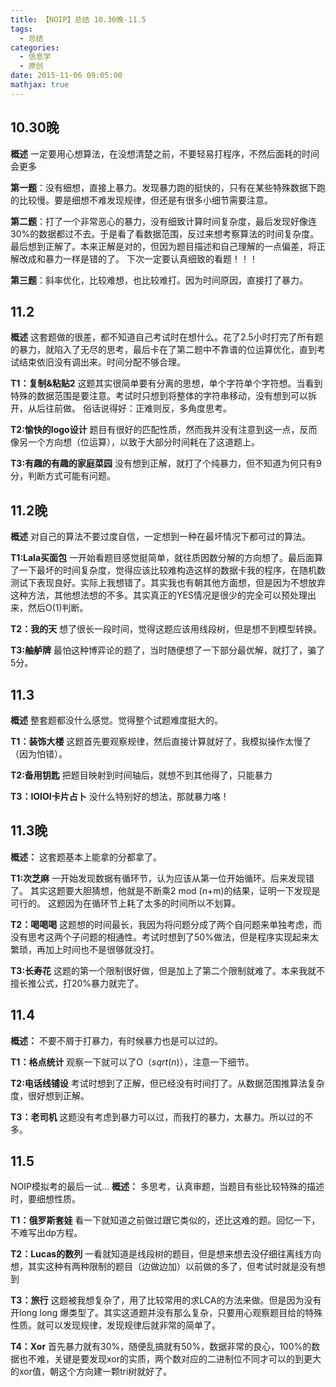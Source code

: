 ```yaml
---
title: 【NOIP】总结 10.30晚-11.5
tags:
  - 总结
categories:
  - 信息学
  - 原创
date: 2015-11-06 09:05:00
mathjax: true
---
```

**10.30晚**
--
**概述**
一定要用心想算法，在没想清楚之前，不要轻易打程序，不然后面耗的时间会更多

**第一题**：没有细想，直接上暴力。发现暴力跑的挺快的，只有在某些特殊数据下跑的比较慢。要是细想不难发现规律，但还是有很多小细节需要注意。

**第二题**：打了一个非常恶心的暴力，没有细致计算时间复杂度，最后发现好像连30%的数据都过不去。于是看了看数据范围，反过来想考察算法的时间复杂度。最后想到正解了。本来正解是对的，但因为题目描述和自己理解的一点偏差，将正解改成和暴力一样是错的了。
下次一定要认真细致的看题！！！

**第三题**：斜率优化，比较难想，也比较难打。因为时间原因，直接打了暴力。

**11.2**
--
**概述**
这套题做的很差，都不知道自己考试时在想什么。花了2.5小时打完了所有题的暴力，就陷入了无尽的思考，最后卡在了第二题中不靠谱的位运算优化，直到考试结束依旧没有调出来。时间分配不够合理。

**T1：复制&粘贴2** 
这题其实很简单要有分离的思想，单个字符单个字符想。当看到特殊的数据范围是要注意。考试时只想到将整体的字符串移动，没有想到可以拆开，从后往前做。
俗话说得好：正难则反，多角度思考。

**T2:愉快的logo设计**
题目有很好的匹配性质，然而我并没有注意到这一点，反而像另一个方向想（位运算），以致于大部分时间耗在了这道题上。

**T3:有趣的有趣的家庭菜园**
没有想到正解，就打了个纯暴力，但不知道为何只有9分，判断方式可能有问题。

**11.2晚**
--
**概述**
对自己的算法不要过度自信，一定想到一种在最坏情况下都可过的算法。

**T1:Lala买面包** 
一开始看题目感觉挺简单，就往质因数分解的方向想了。最后面算了一下最坏的时间复杂度，觉得应该比较难构造这样的数据卡我的程序，在随机数测试下表现良好。实际上我想错了。其实我也有朝其他方面想，但是因为不想放弃这种方法，其他想法想的不多。其实真正的YES情况是很少的完全可以预处理出来，然后O(1)判断。

**T2：我的天** 
想了很长一段时间，觉得这题应该用线段树，但是想不到模型转换。

**T3:舳舻牌** 
最怕这种博弈论的题了，当时随便想了一下部分最优解，就打了，骗了5分。


**11.3**
--
**概述**
整套题都没什么感觉。觉得整个试题难度挺大的。

**T1：装饰大楼**
这题首先要观察规律，然后直接计算就好了，我模拟操作太慢了（因为怕错）。

**T2:备用钥匙** 
把题目映射到时间轴后，就想不到其他得了，只能暴力

**T3：IOIOI卡片占卜** 
没什么特别好的想法，那就暴力咯！


**11.3晚**
--
**概述：**
这套题基本上能拿的分都拿了。

**T1:次芝麻** 
一开始发现数据有循环节，认为应该从第一位开始循环。后来发现错了。
其实这题要大胆猜想，他就是不断乘2 mod (n+m)的结果，证明一下发现是可行的。
这题因为在循环节上耗了太多的时间所以不划算。

**T2：喝喝喝** 
这题想的时间最长，我因为将问题分成了两个自问题来单独考虑，而没有思考这两个子问题的相通性。考试时想到了50%做法，但是程序实现起来太繁琐，再加上时间也不是很够就没打。

**T3:长寿花** 
这题的第一个限制很好做，但是加上了第二个限制就难了。本来我就不擅长推公式，打20%暴力就完了。


**11.4**
--
**概述：**
不要不屑于打暴力，有时候暴力也是可以过的。

**T1：格点统计** 
观察一下就可以了O（$sqrt(n)$），注意一下细节。

**T2:电话线铺设** 
考试时想到了正解，但已经没有时间打了。从数据范围推算法复杂度，很好想到正解。

**T3：老司机**
这题没有考虑到暴力可以过，而我打的暴力，太暴力。所以过的不多。

**11.5**
--
NOIP模拟考的最后一试...
**概述：**
多思考，认真审题，当题目有些比较特殊的描述时，要细想性质。

**T1：俄罗斯套娃** 
看一下就知道之前做过跟它类似的，还比这难的题。回忆一下，不难写出dp方程。

**T2：Lucas的数列** 
一看就知道是线段树的题目，但是想来想去没仔细往离线方向想，其实这种有两种限制的题目（边做边加）以前做的多了，但考试时就是没有想到

**T3：旅行**
这题被我想复杂了，用了比较常用的求LCA的方法来做。但是因为没有开long long 爆类型了。其实这道题并没有那么复杂，只要用心观察题目给的特殊性质。就可以发现规律，发现规律后就非常的简单了。

**T4：Xor** 
首先暴力就有30%，随便乱搞就有50%，数据非常的良心，100%的数据也不难，关键是要发现xor的实质，两个数对应的二进制位不同才可以的到更大的xor值，朝这个方向建一颗tri树就好了。